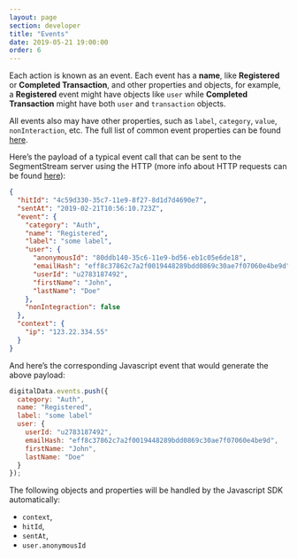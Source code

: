 ```yaml
---
layout: page
section: developer
title: "Events"
date: 2019-05-21 19:00:00
order: 6
---
```


Each action is known as an event. Each event has a **name**, like **Registered** or **Completed Transaction**, and other properties and objects, for example, a **Registered** event might have objects like `user` while **Completed Transaction** might have both `user` and `transaction` objects.

All events also may have other properties, such as `label`, `category`, `value`, `nonInteraction`, etc. The full list of common event properties can be found [here](https://doc_link.com).

Here’s the payload of a typical event call that can be sent to the SegmentStream server using the HTTP (more info about HTTP requests can be found [here](/for-developer/http-api)):

```json
{
  "hitId": "4c59d330-35c7-11e9-8f27-8d1d7d4690e7",
  "sentAt": "2019-02-21T10:56:10.723Z",
  "event": {
    "category": "Auth",
    "name": "Registered",
    "label": "some label",
    "user": {
      "anonymousId": "80ddb140-35c6-11e9-bd56-eb1c05e6de18",
      "emailHash": "eff8c37862c7a2f0019448289bdd0869c30ae7f07060e4be9d",
      "userId": "u2783187492",
      "firstName": "John",
      "lastName": "Doe"
    },
    "nonIntegraction": false
  },
  "context": {
    "ip": "123.22.334.55"
  }
}
```

And here’s the corresponding Javascript event that would generate the above payload:

```javascript
digitalData.events.push({
  category: "Auth",
  name: "Registered",
  label: "some label"
  user: {
    userId: "u2783187492",
    emailHash: "eff8c37862c7a2f0019448289bdd0869c30ae7f07060e4be9d",
    firstName: "John",
    lastName: "Doe"
  }
});
```

The following objects and properties will be handled by the Javascript SDK automatically:
- `context`,
- `hitId`,
- `sentAt`,
- `user.anonymousId`
